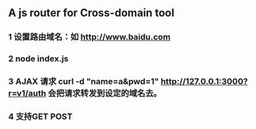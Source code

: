 ## A js router for Cross-domain tool

### 1 设置路由域名：如 http://www.baidu.com
### 2 node index.js
### 3 AJAX 请求 curl -d "name=a&pwd=1" http://127.0.0.1:3000?r=v1/auth 会把请求转发到设定的域名去。
### 4 支持GET POST

